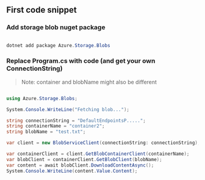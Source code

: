 ## First code snippet

### Add storage blob nuget package

```powershell

dotnet add package Azure.Storage.Blobs

```

### Replace Program.cs with code (and get your own ConnectionString)
> Note: container and blobName might also be different

```csharp

using Azure.Storage.Blobs;

System.Console.WriteLine("Fetching blob...");

string connectionString = "DefaultEndpointsP.....";
string containerName = "container2";
string blobName = "test.txt";

var client = new BlobServiceClient(connectionString: connectionString);

var containerClient = client.GetBlobContainerClient(containerName);
var blobClient = containerClient.GetBlobClient(blobName);
var content = await blobClient.DownloadContentAsync();
System.Console.WriteLine(content.Value.Content);



```